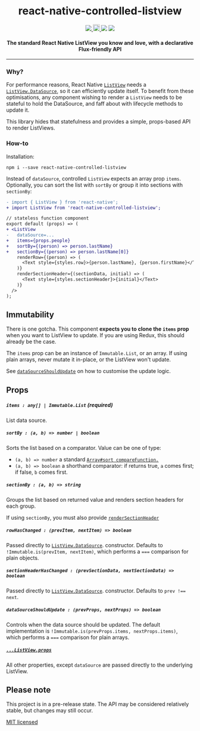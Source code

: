 <h1 align="center">react-native-controlled-listview</h1>

<p align="center">
  <a title='License' href="https://raw.githubusercontent.com/FormidableLabs/react-native-controlled-listview/master/LICENSE">
    <img src='https://img.shields.io/badge/license-MIT-blue.svg' />
  </a>
  <a href="https://badge.fury.io/js/react-native-controlled-listview">
    <img src="https://badge.fury.io/js/react-native-controlled-listview.svg" alt="npm version" height="18">
  </a>
  <img src='https://img.shields.io/badge/android-supported-brightgreen.svg' />
  <img src='https://img.shields.io/badge/iOS-supported-brightgreen.svg' />
</p>

<h4 align="center">
  The standard React Native ListView you know and love, with a declarative Flux-friendly API
</h4>

***

### Why?

For performance reasons, React Native [`ListView`](https://facebook.github.io/react-native/docs/listview.html) needs a  [`ListView.DataSource`](https://facebook.github.io/react-native/docs/listviewdatasource.html), so it can efficiently update itself. To benefit from these optimisations, any component wishing to render a `ListView` needs to be stateful to hold the DataSource, and faff about with lifecycle methods to update it.

This library hides that statefulness and provides a simple, props-based API to render ListViews.

### How-to

Installation:
```
npm i --save react-native-controlled-listview
```

Instead of `dataSource`, controlled `ListView` expects an array prop `items`. Optionally, you can sort the list with `sortBy` or group it into sections with `sectionBy`:

```diff
- import { ListView } from 'react-native';
+ import ListView from 'react-native-controlled-listview';

// stateless function component
export default (props) => (
+ <ListView
-   dataSource=...
+   items={props.people}
+   sortBy={(person) => person.lastName}
+   sectionBy={(person) => person.lastName[0]}
    renderRow={(person) => (
      <Text style={styles.row}>{person.lastName}, {person.firstName}</Text>
    )}
    renderSectionHeader={(sectionData, initial) => (
      <Text style={styles.sectionHeader}>{initial}</Text>  
    )}
  />
);
```

## Immutability

There is one gotcha. This component **expects you to clone the `items` prop** when you want to ListView to update. If you are using Redux, this should already be the case.

The `items` prop can be an instance of `Immutable.List`, or an array. If using plain arrays, never mutate it in-place, or the ListView won't update.

See [`dataSourceShouldUpdate`](#datasourceshouldupdate) on how to customise the update logic.

## Props

##### `items : any[] | Immutable.List` **(required)**

List data source.

##### `sortBy : (a, b) => number | boolean`

Sorts the list based on a comparator. Value can be one of type:
 * `(a, b) => number` a standard [`Array#sort compareFunction.`](https://developer.mozilla.org/en-US/docs/Web/JavaScript/Reference/Global_Objects/Array/sort)
 * `(a, b) => boolean` a shorthand comparator: if returns true, `a` comes first; if false, `b` comes first.

##### `sectionBy : (a, b) => string`

Groups the list based on returned value and renders section headers for each group.

If using `sectionBy`, you must also provide [`renderSectionHeader`](https://facebook.github.io/react-native/docs/listview.html#rendersectionheader)

##### `rowHasChanged : (prevItem, nextItem) => boolean`

Passed directly to [`ListView.DataSource`](https://facebook.github.io/react-native/docs/listviewdatasource.html). constructor. Defaults to `!Immutable.is(prevItem, nextItem)`, which performs a `===` comparison for plain objects.

##### `sectionHeaderHasChanged : (prevSectionData, nextSectionData) => boolean`

Passed directly to [`ListView.DataSource`](https://facebook.github.io/react-native/docs/listviewdatasource.html). constructor. Defaults to `prev !== next`.

##### `dataSourceShouldUpdate : (prevProps, nextProps) => boolean`

Controls when the data source should be updated. The default implementation is `!Immutable.is(prevProps.items, nextProps.items)`, which performs a `===` comparison for plain arrays.

##### [`...ListView.props`](https://facebook.github.io/react-native/docs/listview.html#props)

All other properties, except `dataSource` are passed directly to the underlying ListView.

## Please note

This project is in a pre-release state. The API may be considered relatively stable, but changes may still occur.

[MIT licensed](LICENSE)
